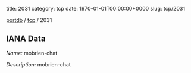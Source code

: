 title: 2031
category: tcp
date: 1970-01-01T00:00:00+0000
slug: tcp/2031

[portdb](/) / [tcp](/category/tcp.html) / 2031


## IANA Data

_Name:_ mobrien-chat

_Description:_ mobrien-chat

